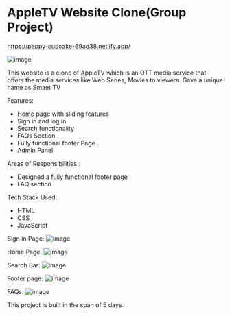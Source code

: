 # AppleTV Website Clone(Group Project)
https://peppy-cupcake-69ad38.netlify.app/

![image](https://user-images.githubusercontent.com/112753940/229490047-85a8e30f-8452-4989-bb1c-7ec90b328815.png)

This website is a clone of AppleTV which is an OTT media service that offers the media services like Web Series, Movies to viewers.
Gave a unique name as Smaet TV

Features:
- Home page with sliding features
- Sign in and log in
- Search functionality
- FAQs Section
- Fully functional footer Page
- Admin Panel

Areas of Responsibilities :
- Designed a fully functional footer page
- FAQ section

Tech Stack Used:
- HTML
- CSS
- JavaScript

Sign in Page:
![image](https://user-images.githubusercontent.com/112753940/229487180-77e95e88-ac26-4080-a89e-b8714c2f6c94.png)

Home Page:
![image](https://user-images.githubusercontent.com/112753940/229487059-f25f91a7-603f-48ca-92d4-8141c1bdac23.png)

Search Bar:
![image](https://user-images.githubusercontent.com/112753940/229487299-a8dc21c2-b199-4172-a95a-ba3dfdd2fe66.png)

Footer page:
![image](https://user-images.githubusercontent.com/112753940/229487410-de24fa41-99ed-499e-9ec7-f3bf63306130.png)

FAQs:
![image](https://user-images.githubusercontent.com/112753940/229487494-4b59668b-ff4d-403a-9916-8d3732349d5d.png)


This project is built in the span of 5 days.
